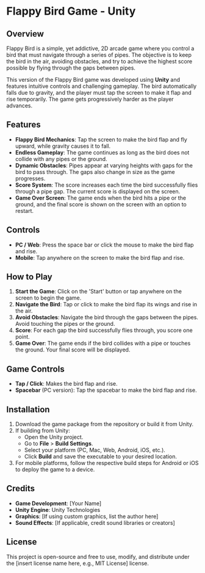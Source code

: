 # **Flappy Bird Game - Unity**

## **Overview**
Flappy Bird is a simple, yet addictive, 2D arcade game where you control a bird that must navigate through a series of pipes. The objective is to keep the bird in the air, avoiding obstacles, and try to achieve the highest score possible by flying through the gaps between pipes.

This version of the Flappy Bird game was developed using **Unity** and features intuitive controls and challenging gameplay. The bird automatically falls due to gravity, and the player must tap the screen to make it flap and rise temporarily. The game gets progressively harder as the player advances.

## **Features**
- **Flappy Bird Mechanics**: Tap the screen to make the bird flap and fly upward, while gravity causes it to fall.
- **Endless Gameplay**: The game continues as long as the bird does not collide with any pipes or the ground.
- **Dynamic Obstacles**: Pipes appear at varying heights with gaps for the bird to pass through. The gaps also change in size as the game progresses.
- **Score System**: The score increases each time the bird successfully flies through a pipe gap. The current score is displayed on the screen.
- **Game Over Screen**: The game ends when the bird hits a pipe or the ground, and the final score is shown on the screen with an option to restart.

## **Controls**
- **PC / Web**: Press the space bar or click the mouse to make the bird flap and rise.
- **Mobile**: Tap anywhere on the screen to make the bird flap and rise.

## **How to Play**
1. **Start the Game**: Click on the 'Start' button or tap anywhere on the screen to begin the game.
2. **Navigate the Bird**: Tap or click to make the bird flap its wings and rise in the air.
3. **Avoid Obstacles**: Navigate the bird through the gaps between the pipes. Avoid touching the pipes or the ground.
4. **Score**: For each gap the bird successfully flies through, you score one point.
5. **Game Over**: The game ends if the bird collides with a pipe or touches the ground. Your final score will be displayed.

## **Game Controls**

- **Tap / Click**: Makes the bird flap and rise.
- **Spacebar** (PC version): Tap the spacebar to make the bird flap and rise.

## **Installation**

1. Download the game package from the repository or build it from Unity.
2. If building from Unity:
   - Open the Unity project.
   - Go to **File** > **Build Settings**.
   - Select your platform (PC, Mac, Web, Android, iOS, etc.).
   - Click **Build** and save the executable to your desired location.
3. For mobile platforms, follow the respective build steps for Android or iOS to deploy the game to a device.

## **Credits**

- **Game Development**: [Your Name]
- **Unity Engine**: Unity Technologies
- **Graphics**: [If using custom graphics, list the author here]
- **Sound Effects**: [If applicable, credit sound libraries or creators]

## **License**

This project is open-source and free to use, modify, and distribute under the [insert license name here, e.g., MIT License] license.
